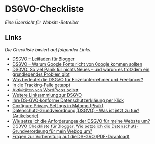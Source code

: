 # DSGVO-Checkliste

*Eine Übersicht für Website-Betreiber*

## Links
*Die Checkliste basiert auf folgenden Links.*

- [DSGVO – Leitfaden für Blogger](https://lesefreude.at/dsgvo-leifaden-fuer-blogger/)
- [DSGVO – Warum Google Fonts nicht von Google kommen sollten](https://www.7media.de/wp-coaching/dsgvo-neue-datenschutz-anforderungen/)
- [DSGVO: So viel Panik für nichts Neues – und warum es trotzdem ein grundlegendes Problem gibt](https://binary-butterfly.de/artikel/dsgvo-so-viel-panik-fuer-nichts-neues-und-warum-es-trotzdem-ein-grundlegendes-problem-gibt/)
- [Was bedeutet die DSGVO für Einzelunternehmer und Freelancer?]( https://www.content-iq.com/2018/03/22/dsgvo-fuer-einzelunternehmer-und-freelancer/)
- [In die Tracking-Falle getappt](https://xwolf.de/2017/12/10/in-die-tracking-falle-getappt/)
- [Aktivitäten von WordPress selbst](https://make.wordpress.org/core/tag/gdpr-compliance/)
- [Weitere Linksammlung zur DSGVO](https://blog.assbach.de/2018/03/dsgvo/)
- [Ihre DS-GVO-konforme Datenschutzerklärung per Klick](https://dsgvo-muster-datenschutzerklaerung.dg-datenschutz.de/)
- [Configure Privacy Settings in Matomo (Piwik)](https://matomo.org/docs/privacy/)
- [Datenschutz-Grundverordnung (DSGVO) – Was ist jetzt zu tun? (Artikelserie)](https://wp-bistro.de/datenschutz-grundverordnung-dsgvo-was-ist-jetzt-zu-tun/)
- [Wie setze ich die Anforderungen der DSGVO für meine Website um?](https://www.socialmedia-betreuung.de/dsgvo/)
- [DSGVO Checkliste für Blogger: Wie setze ich die Datenschutz-Grundverordnung für mein Weblog um?](https://datenschmutz.net/dsgvo-checkliste-fuer-blogs/)
- [Fragen zur Vorbereitung auf die DS-GVO (PDF-Download)](https://www.lfd.niedersachsen.de/download/124239)

